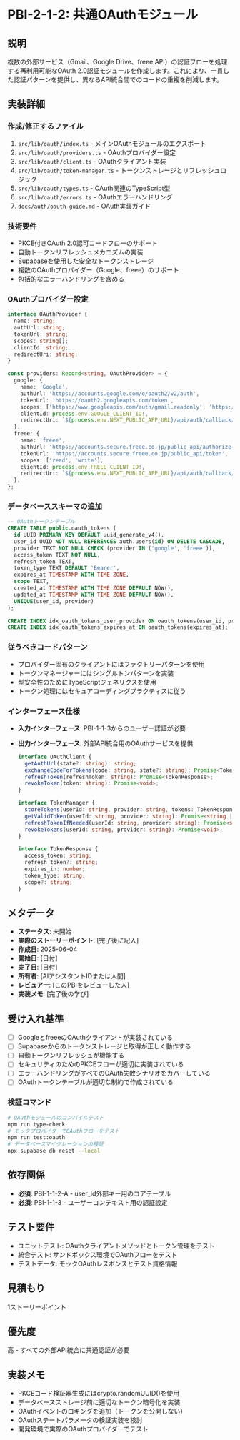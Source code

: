 # PBI-2-1-2: 共通OAuthモジュール

## 説明

複数の外部サービス（Gmail、Google Drive、freee API）の認証フローを処理する再利用可能なOAuth
2.0認証モジュールを作成します。これにより、一貫した認証パターンを提供し、異なるAPI統合間でのコードの重複を削減します。

## 実装詳細

### 作成/修正するファイル

1. `src/lib/oauth/index.ts` - メインOAuthモジュールのエクスポート
2. `src/lib/oauth/providers.ts` - OAuthプロバイダー設定
3. `src/lib/oauth/client.ts` - OAuthクライアント実装
4. `src/lib/oauth/token-manager.ts` - トークンストレージとリフレッシュロジック
5. `src/lib/oauth/types.ts` - OAuth関連のTypeScript型
6. `src/lib/oauth/errors.ts` - OAuthエラーハンドリング
7. `docs/auth/oauth-guide.md` - OAuth実装ガイド

### 技術要件

- PKCE付きOAuth 2.0認可コードフローのサポート
- 自動トークンリフレッシュメカニズムの実装
- Supabaseを使用した安全なトークンストレージ
- 複数のOAuthプロバイダー（Google、freee）のサポート
- 包括的なエラーハンドリングを含める

### OAuthプロバイダー設定

```typescript
interface OAuthProvider {
  name: string;
  authUrl: string;
  tokenUrl: string;
  scopes: string[];
  clientId: string;
  redirectUri: string;
}

const providers: Record<string, OAuthProvider> = {
  google: {
    name: 'Google',
    authUrl: 'https://accounts.google.com/o/oauth2/v2/auth',
    tokenUrl: 'https://oauth2.googleapis.com/token',
    scopes: ['https://www.googleapis.com/auth/gmail.readonly', 'https://www.googleapis.com/auth/drive.file'],
    clientId: process.env.GOOGLE_CLIENT_ID!,
    redirectUri: `${process.env.NEXT_PUBLIC_APP_URL}/api/auth/callback/google`,
  },
  freee: {
    name: 'freee',
    authUrl: 'https://accounts.secure.freee.co.jp/public_api/authorize',
    tokenUrl: 'https://accounts.secure.freee.co.jp/public_api/token',
    scopes: ['read', 'write'],
    clientId: process.env.FREEE_CLIENT_ID!,
    redirectUri: `${process.env.NEXT_PUBLIC_APP_URL}/api/auth/callback/freee`,
  },
};
```

### データベーススキーマの追加

```sql
-- OAuthトークンテーブル
CREATE TABLE public.oauth_tokens (
  id UUID PRIMARY KEY DEFAULT uuid_generate_v4(),
  user_id UUID NOT NULL REFERENCES auth.users(id) ON DELETE CASCADE,
  provider TEXT NOT NULL CHECK (provider IN ('google', 'freee')),
  access_token TEXT NOT NULL,
  refresh_token TEXT,
  token_type TEXT DEFAULT 'Bearer',
  expires_at TIMESTAMP WITH TIME ZONE,
  scope TEXT,
  created_at TIMESTAMP WITH TIME ZONE DEFAULT NOW(),
  updated_at TIMESTAMP WITH TIME ZONE DEFAULT NOW(),
  UNIQUE(user_id, provider)
);

CREATE INDEX idx_oauth_tokens_user_provider ON oauth_tokens(user_id, provider);
CREATE INDEX idx_oauth_tokens_expires_at ON oauth_tokens(expires_at);
```

### 従うべきコードパターン

- プロバイダー固有のクライアントにはファクトリーパターンを使用
- トークンマネージャーにはシングルトンパターンを実装
- 型安全性のためにTypeScriptジェネリクスを使用
- トークン処理にはセキュアコーディングプラクティスに従う

### インターフェース仕様

- **入力インターフェース**: PBI-1-1-3からのユーザー認証が必要
- **出力インターフェース**: 外部API統合用のOAuthサービスを提供

  ```typescript
  interface OAuthClient {
    getAuthUrl(state?: string): string;
    exchangeCodeForTokens(code: string, state?: string): Promise<TokenResponse>;
    refreshToken(refreshToken: string): Promise<TokenResponse>;
    revokeToken(token: string): Promise<void>;
  }

  interface TokenManager {
    storeTokens(userId: string, provider: string, tokens: TokenResponse): Promise<void>;
    getValidToken(userId: string, provider: string): Promise<string | null>;
    refreshTokenIfNeeded(userId: string, provider: string): Promise<string | null>;
    revokeTokens(userId: string, provider: string): Promise<void>;
  }

  interface TokenResponse {
    access_token: string;
    refresh_token?: string;
    expires_in: number;
    token_type: string;
    scope?: string;
  }
  ```

## メタデータ

- **ステータス**: 未開始
- **実際のストーリーポイント**: [完了後に記入]
- **作成日**: 2025-06-04
- **開始日**: [日付]
- **完了日**: [日付]
- **所有者**: [AIアシスタントIDまたは人間]
- **レビュアー**: [このPBIをレビューした人]
- **実装メモ**: [完了後の学び]

## 受け入れ基準

- [ ] GoogleとfreeeのOAuthクライアントが実装されている
- [ ] Supabaseからのトークンストレージと取得が正しく動作する
- [ ] 自動トークンリフレッシュが機能する
- [ ] セキュリティのためのPKCEフローが適切に実装されている
- [ ] エラーハンドリングがすべてのOAuth失敗シナリオをカバーしている
- [ ] OAuthトークンテーブルが適切な制約で作成されている

### 検証コマンド

```bash
# OAuthモジュールのコンパイルテスト
npm run type-check
# モックプロバイダーでOAuthフローをテスト
npm run test:oauth
# データベースマイグレーションの検証
npx supabase db reset --local
```

## 依存関係

- **必須**: PBI-1-1-2-A - user_id外部キー用のコアテーブル
- **必須**: PBI-1-1-3 - ユーザーコンテキスト用の認証設定

## テスト要件

- ユニットテスト: OAuthクライアントメソッドとトークン管理をテスト
- 統合テスト: サンドボックス環境でOAuthフローをテスト
- テストデータ: モックOAuthレスポンスとテスト資格情報

## 見積もり

1ストーリーポイント

## 優先度

高 - すべての外部API統合に共通認証が必要

## 実装メモ

- PKCEコード検証器生成にはcrypto.randomUUID()を使用
- データベースストレージ前に適切なトークン暗号化を実装
- OAuthイベントのロギングを追加（トークンを公開しない）
- OAuthステートパラメータの検証実装を検討
- 開発環境で実際のOAuthプロバイダーでテスト
